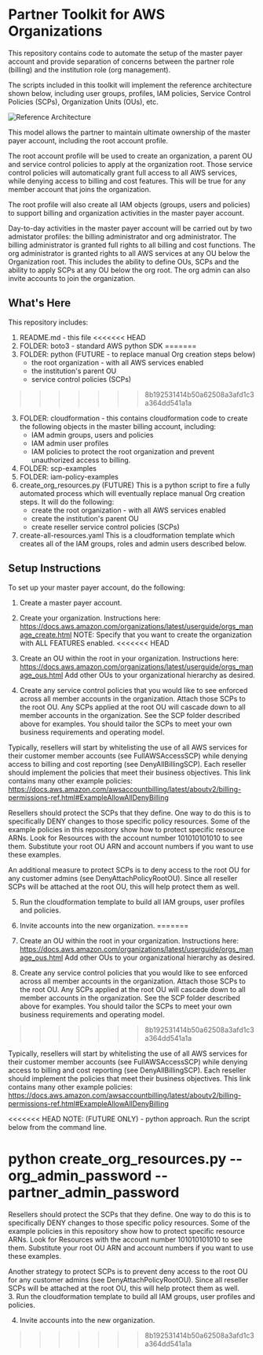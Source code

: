 Partner Toolkit for AWS Organizations 
==================================================

This repository contains code to automate the setup of the master payer account and provide separation of concerns between the partner role (billing) and the institution role (org management).

The scripts included in this toolkit will implement the reference architecture shown below, including user groups, profiles, IAM policies, Service Control Policies (SCPs), Organization Units (OUs), etc. 

![Reference Architecture](https://github.com/rjgleave/aws-organizations-partner-toolkit/blob/master/assets/AWS-orgs-for-resellers-v2.png)

This model allows the partner to maintain ultimate ownership of the master payer account, including the root account profile.  

The root account profile will be used to create an organization, a parent OU and service control policies to apply at the organization root.  Those service control policies will automatically grant full access to all AWS services, while denying access to billing and cost features.  This will be true for any member account that joins the organization.    

The root profile will also create all IAM objects (groups, users and policies) to support billing and organization activities in the master payer account.  

Day-to-day activities in the master payer account will be carried out by two admistator profiles: the billing administrator and org administrator.   The billing administrator is granted full rights to all billing and cost functions.  The org administrator is granted rights to all AWS services at any OU below the Organization root.  This includes the ability to define OUs, SCPs and the ability to apply SCPs at any OU below the org root.  The org admin can also invite accounts to join the organization.  


What's Here
-----------

This repository includes:

1. README.md - this file
<<<<<<< HEAD
2. FOLDER: boto3 - standard AWS python SDK 
=======
2. FOLDER: python (FUTURE - to replace manual Org creation steps below)
    *   the root organization - with all AWS services enabled
    *   the institution's parent OU
    *   service control policies (SCPs)
>>>>>>> 8b192531414b50a62508a3afd1c3a364dd541a1a
3. FOLDER: cloudformation - this contains cloudformation code to create
the following objects in the master billing account, including:
    *   IAM admin groups, users and policies
    *   IAM admin user profiles 
    *   IAM policies to protect the root organization and prevent unauthorized access to billing.
4. FOLDER: scp-examples  
5. FOLDER: iam-policy-examples
6. create_org_resources.py (FUTURE) This is a python script to fire a fully automated process which will eventually replace manual Org creation steps.  It will do the following:
    *   create the root organization - with all AWS services enabled
    *   create the institution's parent OU
    *   create reseller service control policies (SCPs)
7. create-all-resources.yaml   This is a cloudformation template which creates all of the IAM groups, roles and admin users described below.   

Setup Instructions
------------------

To set up your master payer account, do the following:

1. Create a master payer account.

2. Create your organization.   Instructions here: https://docs.aws.amazon.com/organizations/latest/userguide/orgs_manage_create.html  NOTE: Specify that you want to create the organization with ALL FEATURES enabled.
<<<<<<< HEAD

3. Create an OU within the root in your organization.   Instructions here: https://docs.aws.amazon.com/organizations/latest/userguide/orgs_manage_ous.html Add other OUs to your organizational hierarchy as desired.

4. Create any service control policies that you would like to see enforced across all member accounts in the organization.  Attach those SCPs to the root OU.  Any SCPs applied at the root OU will cascade down to all member accounts in the organization.  See the SCP folder described above for examples.  You should tailor the SCPs to meet your own business requirements and operating model.  

Typically, resellers will start by whitelisting the use of all AWS services for their customer member accounts (see FullAWSAccessSCP) while denying access to billing and cost reporting (see DenyAllBillingSCP).  Each reseller should implement the policies that meet their business objectives. This link contains many other example policies: https://docs.aws.amazon.com/awsaccountbilling/latest/aboutv2/billing-permissions-ref.html#ExampleAllowAllDenyBilling

Resellers should protect the SCPs that they define.  One way to do this is to specifically DENY changes to those specific policy resources.  Some of the example policies in this repository show how to protect specific resource ARNs.  Look for Resources with the account number 101010101010 to see them.  Substitute your root OU ARN and account numbers if you want to use these examples.   

An additional measure to protect SCPs is to deny access to the root OU for any customer admins (see DenyAttachPolicyRootOU).  Since all reseller SCPs will be attached at the root OU, this will help protect them as well.   

5. Run the cloudformation template to build all IAM groups, user profiles and policies.

6. Invite accounts into the new organization.
=======

3. Create an OU within the root in your organization.   Instructions here: https://docs.aws.amazon.com/organizations/latest/userguide/orgs_manage_ous.html Add other OUs to your organizational hierarchy as desired.

4. Create any service control policies that you would like to see enforced across all member accounts in the organization.  Attach those SCPs to the root OU.  Any SCPs applied at the root OU will cascade down to all member accounts in the organization.  See the SCP folder described above for examples.  You should tailor the SCPs to meet your own business requirements and operating model.  
>>>>>>> 8b192531414b50a62508a3afd1c3a364dd541a1a

Typically, resellers will start by whitelisting the use of all AWS services for their customer member accounts (see FullAWSAccessSCP) while denying access to billing and cost reporting (see DenyAllBillingSCP).  Each reseller should implement the policies that meet their business objectives. This link contains many other example policies: https://docs.aws.amazon.com/awsaccountbilling/latest/aboutv2/billing-permissions-ref.html#ExampleAllowAllDenyBilling

<<<<<<< HEAD
NOTE: (FUTURE ONLY) - python approach.  Run the script below from the command line.

python create_org_resources.py --org_admin_password <org admin password here>  --partner_admin_password <partner admin password here>
=======
Resellers should protect the SCPs that they define.  One way to do this is to specifically DENY changes to those specific policy resources.  Some of the example policies in this repository show how to protect specific resource ARNs.  Look for Resources with the account number 101010101010 to see them.  Substitute your root OU ARN and account numbers if you want to use these examples.   

Another strategy to protect SCPs is to prevent deny access to the root OU for any customer admins (see DenyAttachPolicyRootOU).  Since all reseller SCPs will be attached at the root OU, this will help protect them as well.   
3. Run the cloudformation template to build all IAM groups, user profiles and policies.

4. Invite accounts into the new organization.
>>>>>>> 8b192531414b50a62508a3afd1c3a364dd541a1a
